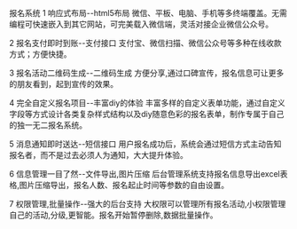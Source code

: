 报名系统
1 响应式布局--html5布局
  微信、平板、电脑、手机等多终端覆盖。无需编程可快速嵌入到其它网站，可完美载入微信端，灵活对接企业微信公众号。
  
2 报名支付即时到账--支付接口
  支付宝、微信扫描、微信公众号等多种在线收款方式；方便快捷。
  
3 报名活动二维码生成--二维码生成
  方便分享,通过口碑宣传，报名信息可让更多的朋友看到，起到宣传的效果。
  
4 完全自定义报名项目--丰富diy的体验
  丰富多样的自定义表单功能，通过自定义字段等方式设计各类复杂样式结构以及diy随意色彩的报名表单，制作专属于自己的独一无二报名系统。
  
5 消息通知即时送达--短信接口
  用户报名成功后，系统会通过短信方式主动告知报名者，而不是过去必须人为通知，大大提升体验。
  
6 信息管理一目了然--文件导出,图片压缩
  后台管理系统支持报名信息导出excel表格,图片压缩导出，报名人数、报名起止时间等参数的自由设置。
  
7 权限管理,批量操作--强大的后台支持
  大权限可以管理所有报名活动,小权限管理自己的活动,分级,更智能。报名开始暂停删除,数据批量操作。
  
